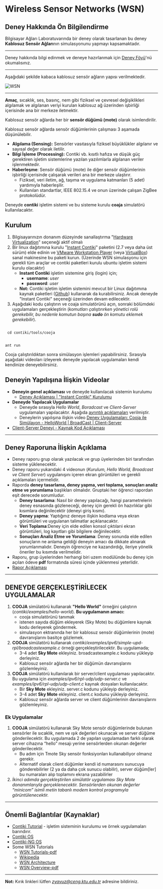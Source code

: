 # Wireless Sensor Networks (WSN)

## Deney Hakkında Ön Bilgilendirme

Bilgisayar Ağları Laboratuvarında bir deney olarak tasarlanan bu deney **Kablosuz Sensör Ağları**nın simulasyonunu yapmayı kapsamaktadır.

---

Deney hakkında bilgi edinmek ve deneye hazırlanmak için [Deney Föyü](http://www.ktu.edu.tr/dosyalar/bilgisayar_ce12e.pdf)'nü okumalısınız.

---

Aşağıdaki şekilde kabaca kablosuz sensör ağların yapısı verilmektedir.

![WSN](/2_computer_networks_lab/2_Wireless_Sensor_Networks/Example-of-a-wireless-sensor-network-based-on-the-Berkeley-mote-platform-The-circles.png)

---

**Amaç**, sıcaklık, ses, basınç, nem gibi fiziksel ve çevresel değişiklikleri algılamak ve algılanan veriyi kurulan kablosuz ağ üzerinden işbirliği içerisinde ana bir merkeze iletmektir. 

Kablosuz sensör ağlarda her bir **sensör düğümü (mote)** olarak isimlendirilir.

Kablosuz sensör ağlarda sensör düğümlerinin çalışması 3 aşamada düşünülebilir.
* **Algılama (Sensing):** Sensörler vasıtasıyla fiziksel büyüklükler algılanır ve sayısal değer olarak iletilir.
* **Bilgi İşleme (Processing):** Contiki vb. kısıtlı hafıza ve düşük güç gerektiren işletim sistemlerine yazılan yazılımlarla algılanan veriler işlenmektedir.
* **Haberleşme**: Sensör düğümü (mote) ile diğer sensör düğümlerinin işbirliği içerisinde çalışarak verileri ana bir merkeze ulaştırır.
  * Fiziksel, veri iletim, ağ, taşıma ve uygulama katmanları (5 adet) yardımıyla haberleşilir.
  * Kullanılan standartlar, IEEE 802.15.4 ve onun üzerinde çalışan ZigBee protokolüdür.
  
Deneyde **contiki** işletim sistemi ve bu sisteme kurulu **coaja** simulatörü kullanılacaktır.


## Kurulum
1. Bilgisayarınızın donanım düzeyinde sanallaştırma "[Hardware Virtualization](https://h30434.www3.hp.com/t5/image/serverpage/image-id/23649i03555FB16979A05D/image-size/original?v=v2&px=-1)" seçeneği aktif olmalı
1. Bir linux dağıtımına kurulu "[Instant Contiki](https://sourceforge.net/projects/contiki/files/Instant%20Contiki/)" paketini (2.7 veya daha üst sürüm) elde edinin ve [VMware Workstation Player](https://www.vmware.com/) (veya [VirtualBox](https://www.virtualbox.org/)) sanal makinesine bu paketi kurun. (Üzerinde WSN simulasyonu için gerekli tüm araçlar ve contiki paketleri kurulu ubuntu işletim sistemi kurulu olacaktır)
   * **Instant Contiki** işletim sistemine giriş (login) için;
     * **username**: *user*
     * **password**: *user*
   * **Not:** Contiki işletim işletim sistemini mevcut bir Linux dağıtımına kaynak paketleri ([Github](https://github.com/contiki-os/contiki/releases)) kullanarak da kurabilirsiniz. Ancak  deneyde "Instant Contiki" seçeneği üzerinden devam edilecektir.
1. Aşağıdaki kodu çalıştırın ve coaja simulatörünü açın, sonraki bölümdeki uygulamaları gerçekleştirin (_komutları çalıştırırken yönetici rolü gerekebilir, bu nedenle komutun başına **sudo** ön komutu eklemek gerekebilir_).
<code>
 cd contiki/tools/cooja 
 
ant run
 </code>

Cooja çalıştırıldıktan sonra simülasyon işlemleri yapabilirsiniz. Sırasıyla aşağıdaki videoları izleyerek deneyde yapılacak uygulamaları kendi kendinize deneyebilirsiniz.

## Deneyin Yapılışına İlişkin Videolar
* **Deneyin genel açıklaması** ve deneyde kullanılacak sistemin kurulumu
   * [Deney Açıklaması | "Instant Contiki" Kurulumu](https://www.youtube.com/watch?v=K5WOALitaDI)
* **Deneyde Yapılacak Uygulamalar**
   * Deneyde sırasıyla _Hello World_, _Boradcast_ ve _Client-Server_ uygulamaları yapılacaktır. Aşağıda [ayrıntılı açıklamaları](#deneyde-gerçekleşti̇ri̇lecek-uygulamalar) verilmiştir.
   * Deneylerin yapılışına ilişkin video [Deney Uygulamaları: Cooja ile Simülayon - HelloWorld | BroadCast | Client-Server](https://www.youtube.com/watch?v=mrsMAEgOZZ0)
* [Client-Server Deneyi - Kaynak Kod Açıklaması](https://www.youtube.com/watch?v=dMEE6Udm3Kg)

---

## Deney Raporuna İlişkin Açıklama
* Deney raporu grup olarak yazılacak ve grup üyelerinden biri tarafından sisteme yüklenecektir.
* Deney raporu yukarıdaki 4 videonun (_Kurulum, Hello World, Broadcast ve Client Server_) uygulanışını içeren ekran görüntüleri ve gerekli açıklamaları içermelidir.
* Raporda **deney tasarlama, deney yapma, veri toplama, sonuçları analiz etme ve yorumlama** başlıkları olmalıdır. Gruptaki her öğrenci rapordan eşit derecede sorumludur.
   * **Deney tasarlama**: Nasıl bir deney yapılacağı, hangi parametrelerin deney esnasında gözleneceği, deney  için gerekli ön hazırlıklar gibi kısımlara değinilecektir (deneyi giriş kısmı).
   * **Deney yapma**: Yaptığınız deneye ilişkin kodlama veya ekran görüntüleri ve uygulanan talimatlar açıklanacaktır.
   * **Veri Toplama**:Deney için elde edilen konsol çıktılarıi ekran görüntüleri, log kayıtları gibi bilgilere değinilecektir.
   * **Sonuçları Analiz Etme ve Yorumlama**: Deney sonunda elde edilen sonuçların ne anlama geldiği deneyin amacı da dikkate alınarak yorumlanmalıdır. Deneyin öğrenciye ne kazandırdığı, ileriye yönelik öneriler bu kısımda verilmelidir.
* Raporu, grup üyelerinden herhangi biri uzem modülünde bu deney için açılan ödeve **pdf** formatında süresi içinde yüklenmesi yeterlidir.
* [Rapor Açıklaması](https://youtu.be/mrsMAEgOZZ0?t=1507)

---

## DENEYDE GERÇEKLEŞTİRİLECEK UYGULAMALAR
1. **COOJA** simülatörü kullanarak **"Hello World"** örneğini çalıştırın (_contiki/examples/hello-world_). **Bu uygulamanın amacı:**
   * cooja simulatörünü tanımak
   * istenen sayıda düğüm ekleyerek (Sky Mote) bu düğümlere kaynak kodu derleyerek göndermek.
   * simulasyon ektranında her bir kablosuz sensör düğümlerinin (mote) davranışlarını basitçe gözlemek.
1. **COOJA** simülatörü kullanarak _contiki/examples/ipv6/simple-upd-rpl/broadcastexample.c_ örneği gerçekleştirilecektir. Bu uygulamada;
   * 3-4 adet **Sky Mote** ekleyiniz. broadcastexample.c kodunu yükleyip derleyiniz.
   * Kablosuz sensör ağlarda her bir düğümün davranışlarını gözlemleyiniz.
1. **COOJA** simülatörü kullanılarak bir server/client uygulaması yapılacaktır. Bu uygulama için _examples/ipv6/rpl-udp/udp-server.c_ ve _examples/ipv6/rpl-udp/udp-client.c_ kaynak dosyaları kullanılacaktır.
   * Bir **Sky Mote** ekleyiniz. server.c kodunu yükleyip derleyiniz.
   * 3-4 adet **Sky Mote** ekleyiniz. client.c kodunu yükleyip derleyiniz.
   * Kablosuz sensör ağlarda server ve client düğümlerinin davranışlarını gözlemleyiniz.

### Ek Uygulamalar
1. **COOJA** simülatörü kullanarak Sky Mote sensör düğümlerinde bulunan sensörler ile sıcaklık, nem ve ışık değerleri okunacak ve server düğüme gönderilecektir. Bu uygulamada 2 de yapılan uygulamadan farklı olarak server cihazına “hello” mesajı yerine sensörlerden okunan değerler gönderilecektir.
   * Bu adım için Tmote Sky sensör fonksiyonları kullanabiliyor olmanız gerekir.
   * Alternatif olarak client düğümler kendi id numarasını sunucuya gönderebilirler (2 ya da daha çok sunucu olabilir), server düğüm[ler] bu numaraları alıp toplamını ekrana yazabilirler
1. *İkinci adımda gerçekleştirilen simülatör uygulaması Sky Mote donanımlarıyla gerçeklenecektir. Sensörlerden okunan değerler “minicom” isimli metin tabanlı modem kontrol programıyla görüntülenecektir.*

---

## Önemli Bağlantılar (Kaynaklar)
* [Contiki Tutorial](https://anrg.usc.edu/contiki/index.php/Contiki_tutorials) - işletim sisteminin kurulumu ve örnek uygulamaları barındırır.
* [Contiki OS](https://github.com/contiki-os/contiki)
* [Contiki-NG OS](https://github.com/contiki-ng/contiki-ng)
* Some WSN Tutorials
  * [WSN Tutorials-pdf](http://pages.di.unipi.it/bonuccelli/sensori.pdf)
  * [Wikipedia](https://en.wikipedia.org/wiki/Wireless_sensor_network)
  * [WSN Architecture](https://www.elprocus.com/architecture-of-wireless-sensor-network-and-applications/)
  * [WSN Overview-pdf](https://cdn.intechopen.com/pdfs/38793/InTechOverview_of_wireless_sensor_network.pdf)
  
---

**Not:** Kırık linkleri lütfen *zyavuz@ceng.ktu.edu.tr* adresine bildiriniz.
